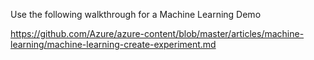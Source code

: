 ﻿Use the following walkthrough for a Machine Learning Demo

https://github.com/Azure/azure-content/blob/master/articles/machine-learning/machine-learning-create-experiment.md